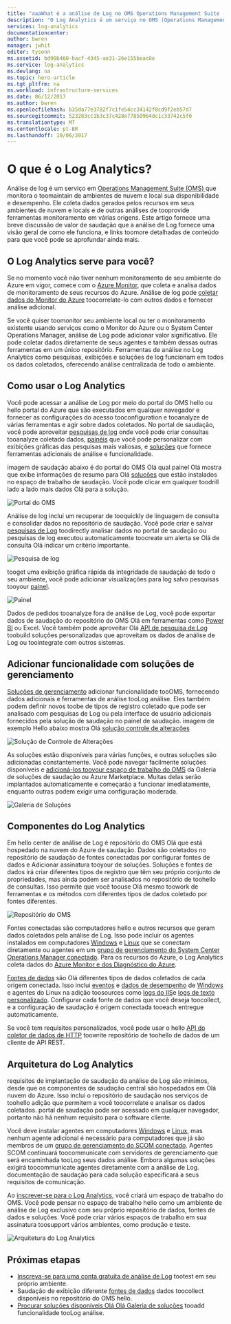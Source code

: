 ```yaml
---
title: "aaaWhat é a análise de Log no OMS Operations Management Suite ()? | Microsoft Docs"
description: "O Log Analytics é um serviço no OMS (Operations Management Suite) que ajuda a coletar e analisar operacionais dados gerados pelos recursos nos seus ambientes local e de nuvem.  Este artigo fornece uma visão geral dos diferentes componentes de saudação de análise de Log e o conteúdo de toodetailed links."
services: log-analytics
documentationcenter: 
author: bwren
manager: jwhit
editor: tysonn
ms.assetid: bd90b460-bacf-4345-ae31-26e155beac0e
ms.service: log-analytics
ms.devlang: na
ms.topic: hero-article
ms.tgt_pltfrm: na
ms.workload: infrastructure-services
ms.date: 06/12/2017
ms.author: bwren
ms.openlocfilehash: b35da77e3782f7c1fe54cc34142f8cd9f2eb57d7
ms.sourcegitcommit: 523283cc1b3c37c428e77850964dc1c33742c5f0
ms.translationtype: MT
ms.contentlocale: pt-BR
ms.lasthandoff: 10/06/2017
---
```

# <a name="what-is-log-analytics"></a>O que é o Log Analytics?
Análise de log é um serviço em [Operations Management Suite \(OMS\) ](../operations-management-suite/operations-management-suite-overview.md) que monitora o toomaintain de ambientes de nuvem e local sua disponibilidade e desempenho.  Ele coleta dados gerados pelos recursos em seus ambientes de nuvem e locais e de outras análises de tooprovide ferramentas monitoramento em várias origens.  Este artigo fornece uma breve discussão de valor de saudação que a análise de Log fornece uma visão geral de como ele funciona, e links toomore detalhadas de conteúdo para que você pode se aprofundar ainda mais.

## <a name="is-log-analytics-for-you"></a>O Log Analytics serve para você?
Se no momento você não tiver nenhum monitoramento de seu ambiente do Azure em vigor, comece com o [Azure Monitor](../monitoring-and-diagnostics/monitoring-overview.md), que coleta e analisa dados de monitoramento de seus recursos do Azure.  Análise de log pode [coletar dados do Monitor do Azure](log-analytics-azure-storage.md) toocorrelate-lo com outros dados e fornecer análise adicional.

Se você quiser toomonitor seu ambiente local ou ter o monitoramento existente usando serviços como o Monitor do Azure ou o System Center Operations Manager, análise de Log pode adicionar valor significativo.  Ele pode coletar dados diretamente de seus agentes e também dessas outras ferramentas em um único repositório.  Ferramentas de análise no Log Analytics como pesquisas, exibições e soluções de log funcionam em todos os dados coletados, oferecendo análise centralizada de todo o ambiente.


## <a name="using-log-analytics"></a>Como usar o Log Analytics
Você pode acessar a análise de Log por meio do portal do OMS hello ou hello portal do Azure que são executados em qualquer navegador e fornecer as configurações do acesso tooconfiguration e tooanalyze de várias ferramentas e agir sobre dados coletados.  No portal de saudação, você pode aproveitar [pesquisas de log](log-analytics-log-searches.md) onde você pode criar consultas tooanalyze coletado dados, [painéis](log-analytics-dashboards.md) que você pode personalizar com exibições gráficas das pesquisas mais valiosas, e [soluções](log-analytics-add-solutions.md) que fornece ferramentas adicionais de análise e funcionalidade.

imagem de saudação abaixo é do portal do OMS Olá qual painel Olá mostra que exibe informações de resumo para Olá [soluções](#add-functionality-with-management-solutions) que estão instalados no espaço de trabalho de saudação.  Você pode clicar em qualquer toodrill lado a lado mais dados Olá para a solução.

![Portal do OMS](media/log-analytics-overview/portal.png)

Análise de log inclui um recuperar de tooquickly de linguagem de consulta e consolidar dados no repositório de saudação.  Você pode criar e salvar [pesquisas de Log](log-analytics-log-searches.md) toodirectly analisar dados no portal de saudação ou pesquisas de log executou automaticamente toocreate um alerta se Olá de consulta Olá indicar um critério importante.

![Pesquisa de log](media/log-analytics-overview/log-search.png)

tooget uma exibição gráfica rápida da integridade de saudação de todo o seu ambiente, você pode adicionar visualizações para log salvo pesquisas tooyour [painel](log-analytics-dashboards.md).   

![Painel](media/log-analytics-overview/dashboard.png)

Dados de pedidos tooanalyze fora de análise de Log, você pode exportar dados de saudação do repositório do OMS Olá em ferramentas como [Power BI](log-analytics-powerbi.md) ou Excel.  Você também pode aproveitar Olá [API de pesquisa de Log](log-analytics-log-search-api.md) toobuild soluções personalizadas que aproveitam os dados de análise de Log ou toointegrate com outros sistemas.

## <a name="add-functionality-with-management-solutions"></a>Adicionar funcionalidade com soluções de gerenciamento
[Soluções de gerenciamento](log-analytics-add-solutions.md) adicionar funcionalidade tooOMS, fornecendo dados adicionais e ferramentas de análise tooLog análise.  Eles também podem definir novos toobe de tipos de registro coletado que pode ser analisado com pesquisas de Log ou pela interface de usuário adicionais fornecidos pela solução de saudação no painel de saudação.  imagem de exemplo Hello abaixo mostra Olá [solução controle de alterações](log-analytics-change-tracking.md)

![Solução de Controle de Alterações](media/log-analytics-overview/change-tracking.png)

As soluções estão disponíveis para várias funções, e outras soluções são adicionadas constantemente.  Você pode navegar facilmente soluções disponíveis e [adicioná-los tooyour espaço de trabalho do OMS](log-analytics-add-solutions.md) da Galeria de soluções de saudação ou Azure Marketplace.  Muitas delas serão implantados automaticamente e começarão a funcionar imediatamente, enquanto outras podem exigir uma configuração moderada.

![Galeria de Soluções](media/log-analytics-overview/solution-gallery.png)

## <a name="log-analytics-components"></a>Componentes do Log Analytics
Em hello center de análise de Log é repositório do OMS Olá que está hospedado na nuvem do Azure de saudação.  Dados são coletados no repositório de saudação de fontes conectadas por configurar fontes de dados e Adicionar assinatura tooyour de soluções.  Soluções e fontes de dados irá criar diferentes tipos de registro que têm seu próprio conjunto de propriedades, mas ainda podem ser analisados no repositório de toohello de consultas.  Isso permite que você toouse Olá mesmo toowork de ferramentas e os métodos com diferentes tipos de dados coletado por fontes diferentes.

![Repositório do OMS](media/log-analytics-overview/overview.png)

Fontes conectadas são computadores hello e outros recursos que geram dados coletados pela análise de Log.  Isso pode incluir os agentes instalados em computadores [Windows](log-analytics-windows-agents.md) e [Linux](log-analytics-linux-agents.md) que se conectam diretamente ou agentes em um [grupo de gerenciamento do System Center Operations Manager conectado](log-analytics-om-agents.md).  Para os recursos do Azure, o Log Analytics coleta dados do [Azure Monitor e dos Diagnóstico do Azure](log-analytics-azure-storage.md).

[Fontes de dados](log-analytics-data-sources.md) são Olá diferentes tipos de dados coletados de cada origem conectada.  Isso inclui [eventos](log-analytics-data-sources-windows-events.md) e [dados de desempenho](log-analytics-data-sources-performance-counters.md) de [Windows](log-analytics-data-sources-windows-events.md) e agentes do Linux na adição toosources como [logs do IIS](log-analytics-data-sources-iis-logs.md)e [logs de texto personalizado](log-analytics-data-sources-custom-logs.md).  Configurar cada fonte de dados que você deseja toocollect, e a configuração de saudação é origem conectada tooeach entregue automaticamente.

Se você tem requisitos personalizados, você pode usar o hello [API do coletor de dados de HTTP](log-analytics-data-collector-api.md) toowrite repositório de toohello de dados de um cliente de API REST.

## <a name="log-analytics-architecture"></a>Arquitetura do Log Analytics
requisitos de implantação de saudação da análise de Log são mínimos, desde que os componentes de saudação central são hospedados em Olá nuvem do Azure.  Isso inclui o repositório de saudação nos serviços de toohello adição que permitem a você toocorrelate e analisar os dados coletados.  portal de saudação pode ser acessado em qualquer navegador, portanto não há nenhum requisito para o software cliente.

Você deve instalar agentes em computadores [Windows](log-analytics-windows-agents.md) e [Linux](log-analytics-linux-agents.md), mas nenhum agente adicional é necessário para computadores que já são membros de um [grupo de gerenciamento do SCOM conectado](log-analytics-om-agents.md).  Agentes SCOM continuará toocommunicate com servidores de gerenciamento que será encaminhada tooLog seus dados análise.  Embora algumas soluções exigirá toocommunicate agentes diretamente com a análise de Log.  documentação de saudação para cada solução especificará a seus requisitos de comunicação.

Ao [inscrever-se para o Log Analytics](log-analytics-get-started.md), você criará um espaço de trabalho do OMS.  Você pode pensar no espaço de trabalho hello como um ambiente de análise de Log exclusivo com seu próprio repositório de dados, fontes de dados e soluções. Você pode criar vários espaços de trabalho em sua assinatura toosupport vários ambientes, como produção e teste.

![Arquitetura do Log Analytics](media/log-analytics-overview/architecture.png)

## <a name="next-steps"></a>Próximas etapas
* [Inscreva-se para uma conta gratuita de análise de Log](log-analytics-get-started.md) tootest em seu próprio ambiente.
* Saudação de exibição diferente [fontes de dados](log-analytics-data-sources.md) dados toocollect disponíveis no repositório do OMS hello.
* [Procurar soluções disponíveis Olá Olá Galeria de soluções](log-analytics-add-solutions.md) tooadd funcionalidade tooLog análise.

